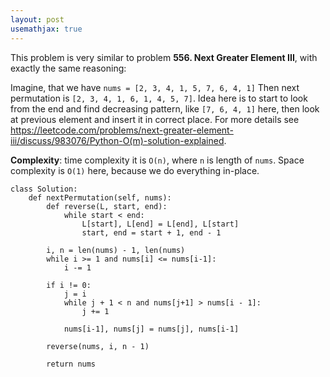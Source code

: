 ```yaml
---
layout: post
usemathjax: true
---
```


This problem is very similar to problem **556. Next Greater Element III**, with exactly the same reasoning:

Imagine, that we have `nums = [2, 3, 4, 1, 5, 7, 6, 4, 1]` Then next permutation is `[2, 3, 4, 1, 6, 1, 4, 5, 7]`. Idea here is to start to look from the end and find decreasing pattern, like `[7, 6, 4, 1]` here, then look at previous element and insert it in correct place. For more details see https://leetcode.com/problems/next-greater-element-iii/discuss/983076/Python-O(m)-solution-explained.

**Complexity**: time complexity it is `O(n)`, where `n` is length of `nums`. Space complexity is `O(1)` here, because we do everything in-place.

```
class Solution:
    def nextPermutation(self, nums):
        def reverse(L, start, end):
            while start < end:
                L[start], L[end] = L[end], L[start]
                start, end = start + 1, end - 1
        
        i, n = len(nums) - 1, len(nums)
        while i >= 1 and nums[i] <= nums[i-1]:
            i -= 1
            
        if i != 0:
            j = i
            while j + 1 < n and nums[j+1] > nums[i - 1]:
                j += 1
            
            nums[i-1], nums[j] = nums[j], nums[i-1]
        
        reverse(nums, i, n - 1)
        
        return nums
```